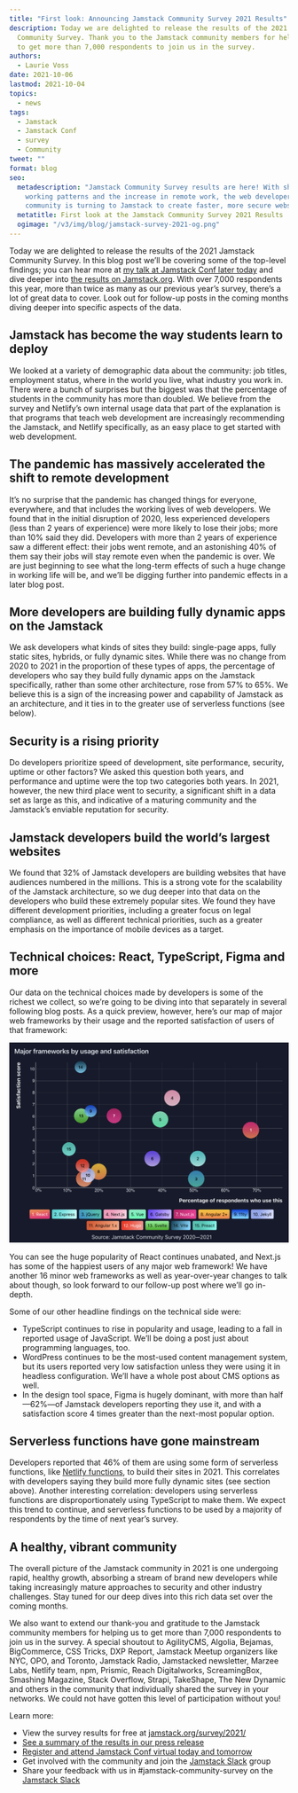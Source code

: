 ```yaml
---
title: "First look: Announcing Jamstack Community Survey 2021 Results"
description: Today we are delighted to release the results of the 2021 Jamstack
  Community Survey. Thank you to the Jamstack community members for helping us
  to get more than 7,000 respondents to join us in the survey.
authors:
  - Laurie Voss
date: 2021-10-06
lastmod: 2021-10-04
topics:
  - news
tags:
  - Jamstack
  - Jamstack Conf
  - survey
  - Community
tweet: ""
format: blog
seo:
  metadescription: "Jamstack Community Survey results are here! With shifting
    working patterns and the increase in remote work, the web developer
    community is turning to Jamstack to create faster, more secure websites. "
  metatitle: First look at the Jamstack Community Survey 2021 Results
  ogimage: "/v3/img/blog/jamstack-survey-2021-og.png"
---
```

Today we are delighted to release the results of the 2021 Jamstack Community Survey. In this blog post we’ll be covering some of the top-level findings; you can hear more at [my talk at Jamstack Conf later today](https://jamstackconf.com/talk/391c20de4634/jamstack-is-eating-the-world/) and dive deeper into [the results on Jamstack.org](https://jamstack.org/survey/2021/). With over 7,000 respondents this year, more than twice as many as our previous year’s survey, there’s a lot of great data to cover. Look out for follow-up posts in the coming months diving deeper into specific aspects of the data.

## Jamstack has become the way students learn to deploy

We looked at a variety of demographic data about the community: job titles, employment status, where in the world you live, what industry you work in. There were a bunch of surprises but the biggest was that the percentage of students in the community has more than doubled. We believe from the survey and Netlify’s own internal usage data that part of the explanation is that programs that teach web development are increasingly recommending the Jamstack, and Netlify specifically, as an easy place to get started with web development.

## The pandemic has massively accelerated the shift to remote development

It’s no surprise that the pandemic has changed things for everyone, everywhere, and that includes the working lives of web developers. We found that in the initial disruption of 2020, less experienced developers (less than 2 years of experience) were more likely to lose their jobs; more than 10% said they did. Developers with more than 2 years of experience saw a different effect: their jobs went remote, and an astonishing 40% of them say their jobs will stay remote even when the pandemic is over. We are just beginning to see what the long-term effects of such a huge change in working life will be, and we’ll be digging further into pandemic effects in a later blog post.

## More developers are building fully dynamic apps on the Jamstack

We ask developers what kinds of sites they build: single-page apps, fully static sites, hybrids, or fully dynamic sites. While there was no change from 2020 to 2021 in the proportion of these types of apps, the percentage of developers who say they build fully dynamic apps on the Jamstack specifically, rather than some other architecture, rose from 57% to 65%. We believe this is a sign of the increasing power and capability of Jamstack as an architecture, and it ties in to the greater use of serverless functions (see below).

## Security is a rising priority

Do developers prioritize speed of development, site performance, security, uptime or other factors? We asked this question both years, and performance and uptime were the top two categories both years. In 2021, however, the new third place went to security, a significant shift in a data set as large as this, and indicative of a maturing community and the Jamstack’s enviable reputation for security.

## Jamstack developers build the world’s largest websites

We found that 32% of Jamstack developers are building websites that have audiences numbered in the millions. This is a strong vote for the scalability of the Jamstack architecture, so we dug deeper into that data on the developers who build these extremely popular sites. We found they have different development priorities, including a greater focus on legal compliance, as well as different technical priorities, such as a greater emphasis on the importance of mobile devices as a target.

## Technical choices: React, TypeScript, Figma and more

Our data on the technical choices made by developers is some of the richest we collect, so we’re going to be diving into that separately in several following blog posts. As a quick preview, however, here’s our map of major web frameworks by their usage and the reported satisfaction of users of that framework:



![Graph of major frameworks showing React with greatest usage and Next.js as second-most satisfied users after Vite, plus 13 other frameworks.](/v3/img/blog/major-frameworks-by-usage-and-satisfaction.png)

You can see the huge popularity of React continues unabated, and Next.js has some of the happiest users of any major web framework! We have another 16 minor web frameworks as well as year-over-year changes to talk about though, so look forward to our follow-up post where we’ll go in-depth.

Some of our other headline findings on the technical side were:

* TypeScript continues to rise in popularity and usage, leading to a fall in reported usage of JavaScript. We’ll be doing a post just about programming languages, too.
* WordPress continues to be the most-used content management system, but its users reported very low satisfaction unless they were using it in headless configuration. We’ll have a whole post about CMS options as well.
* In the design tool space, Figma is hugely dominant, with more than half—62%—of Jamstack developers reporting they use it, and with a satisfaction score 4 times greater than the next-most popular option.

## Serverless functions have gone mainstream

Developers reported that 46% of them are using some form of serverless functions, like [Netlify functions](https://www.netlify.com/products/functions/), to build their sites in 2021. This correlates with developers saying they build more fully dynamic sites (see section above). Another interesting correlation: developers using serverless functions are disproportionately using TypeScript to make them. We expect this trend to continue, and serverless functions to be used by a majority of respondents by the time of next year’s survey.

## A healthy, vibrant community

The overall picture of the Jamstack community in 2021 is one undergoing rapid, healthy growth, absorbing a stream of brand new developers while taking increasingly mature approaches to security and other industry challenges. Stay tuned for our deep dives into this rich data set over the coming months.

We also want to extend our thank-you and gratitude to the Jamstack community members for helping us to get more than 7,000 respondents to join us in the survey. A special shoutout to AgilityCMS, Algolia, Bejamas, BigCommerce, CSS Tricks, DXP Report, Jamstack Meetup organizers like NYC, OPO, and Toronto, Jamstack Radio, Jamstacked newsletter, Marzee Labs, Netlify team, npm, Prismic, Reach Digitalworks, ScreamingBox, Smashing Magazine, Stack Overflow, Strapi, TakeShape, The New Dynamic and others in the community that individually shared the survey in your networks. We could not have gotten this level of participation without you!

Learn more:

* View the survey results for free at [jamstack.org/survey/2021/](https://jamstack.org/survey/2021/)
* [See a summary of the results in our press release](https://www.netlify.com/press/jamstack-web-development-community-is-booming-new-netlify-report-reveals)
* [Register and attend Jamstack Conf virtual today and tomorrow](https://jamstackconf.com/#/)
* Get involved with the community and join the [Jamstack Slack](https://jamstack.org/slack) group
* Share your feedback with us in #jamstack-community-survey on the [Jamstack Slack](https://jamstack.org/community/)